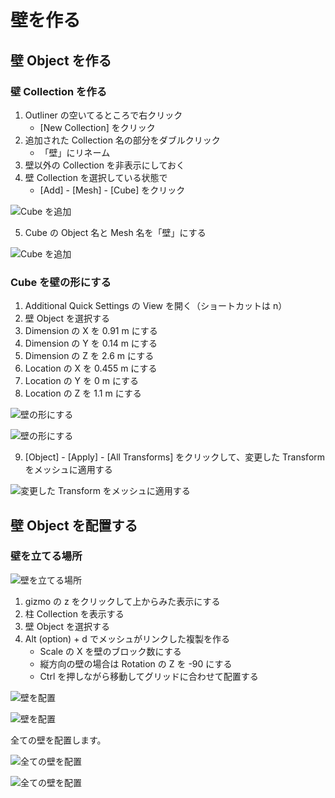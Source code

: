 # 壁を作る



## 壁 Object を作る

### 壁 Collection を作る

1. Outliner の空いてるところで右クリック
    - [New Collection] をクリック
2. 追加された Collection 名の部分をダブルクリック
    - 「壁」にリネーム
3. 壁以外の Collection を非表示にしておく
4. 壁 Collection を選択している状態で
   - [Add] - [Mesh] - [Cube] をクリック

![Cube を追加](images/add_mesh_cube.png)

5. Cube の Object 名と Mesh 名を「壁」にする

![Cube を追加](images/add_wall.png)



### Cube を壁の形にする

1. Additional Quick Settings の View を開く（ショートカットは n）
2. 壁 Object を選択する
3. Dimension の X を 0.91 m にする
4. Dimension の Y を 0.14 m にする
5. Dimension の Z を 2.6 m にする
6. Location の X を 0.455 m にする
7. Location の Y を 0 m にする
8. Location の Z を 1.1 m にする

![壁の形にする](images/wall_transform1.png)

![壁の形にする](images/wall_transform2.png)

9. [Object] - [Apply] - [All Transforms] をクリックして、変更した Transform をメッシュに適用する


![変更した Transform をメッシュに適用する](images/wall_transform_apply.png)

## 壁 Object を配置する

### 壁を立てる場所

![壁を立てる場所](images/model_house_wall.png)

1. gizmo の z をクリックして上からみた表示にする
2. 柱 Collection を表示する
3. 壁 Object を選択する
4. Alt (option) + d でメッシュがリンクした複製を作る
    - Scale の X を壁のブロック数にする
    - 縦方向の壁の場合は Rotation の Z を -90 にする
    - Ctrl を押しながら移動してグリッドに合わせて配置する

![壁を配置](images/wall_position1.png)

![壁を配置](images/wall_position2.png)

全ての壁を配置します。

![全ての壁を配置](images/wall_position_all.png)

![全ての壁を配置](images/wall_position_all2.png)
